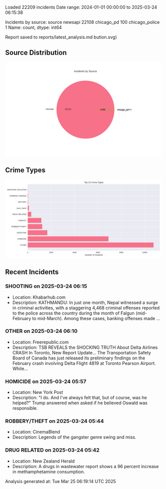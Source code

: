 
Loaded 22209 incidents
Date range: 2024-01-01 00:00:00 to 2025-03-24 06:15:38

Incidents by source:
source
newsapi           22108
chicago_pd          100
chicago_police        1
Name: count, dtype: int64

Report saved to reports/latest_analysis.md
bution.svg)

## Source Distribution
![Source Distribution](images/source_distribution.svg)

## Crime Types
![Crime Types](images/crime_types.svg)

## Recent Incidents

### SHOOTING on 2025-03-24 06:15
- Location: Khabarhub.com
- Description: KATHMANDU: In just one month, Nepal witnessed a surge in criminal activities, with a staggering 4,468 criminal offenses reported to the police across the country during the month of Falgun (mid-February to mid-March). Among these cases, banking offenses made …


### OTHER on 2025-03-24 06:10
- Location: Freerepublic.com
- Description: TSB REVEALS the SHOCKING TRUTH About Delta Airlines CRASH In Toronto, New Report Update... The Transportation Safety Board of Canada has just released its preliminary findings on the February crash involving Delta Flight 4819 at Toronto Pearson Airport. While…


### HOMICIDE on 2025-03-24 05:57
- Location: New York Post
- Description: "I do. And I've always felt that, but of course, was he helped?" Trump answered when asked if he believed Oswald was responsible.


### ROBBERY/THEFT on 2025-03-24 05:44
- Location: CinemaBlend
- Description: Legends of the gangster genre swing and miss.


### DRUG RELATED on 2025-03-24 05:42
- Location: New Zealand Herald
- Description: A drugs in wastewater report shows a 96 percent increase in methamphetamine consumption.

Analysis generated at: Tue Mar 25 06:19:14 UTC 2025
